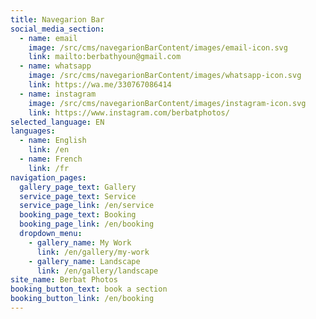 ```yaml
---
title: Navegarion Bar
social_media_section:
  - name: email
    image: /src/cms/navegarionBarContent/images/email-icon.svg
    link: mailto:berbathyoun@gmail.com
  - name: whatsapp
    image: /src/cms/navegarionBarContent/images/whatsapp-icon.svg
    link: https://wa.me/330767086414
  - name: instagram
    image: /src/cms/navegarionBarContent/images/instagram-icon.svg
    link: https://www.instagram.com/berbatphotos/
selected_language: EN
languages:
  - name: English
    link: /en
  - name: French
    link: /fr
navigation_pages:
  gallery_page_text: Gallery
  service_page_text: Service
  service_page_link: /en/service
  booking_page_text: Booking
  booking_page_link: /en/booking
  dropdown_menu:
    - gallery_name: My Work
      link: /en/gallery/my-work
    - gallery_name: Landscape
      link: /en/gallery/landscape
site_name: Berbat Photos
booking_button_text: book a section
booking_button_link: /en/booking
---
```

